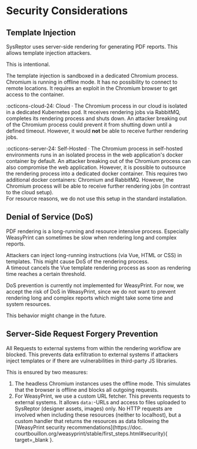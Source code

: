 # Security Considerations

## Template Injection
SysReptor uses server-side rendering for generating PDF reports. 
This allows template injection attackers.

This is intentional.

The template injection is sandboxed in a dedicated Chromium process. 
Chromium is running in offline mode. It has no possibility to connect to remote locations. 
It requires an exploit in the Chromium browser to get access to the container.

:octicons-cloud-24: Cloud · The Chromium process in our cloud is isolated in a dedicated Kubernetes pod. It receives rendering jobs via RabbitMQ, completes its rendering process and shuts down. An attacker breaking out of the Chromium process could prevent it from shutting down until a defined timeout. However, it would **not** be able to receive further rendering jobs.

:octicons-server-24: Self-Hosted · The Chromium process in self-hosted environments runs in an isolated process in the web application's docker container by default. An attacker breaking out of the Chromium process can also compromise the web application. However, it is possible to outsource the rendering process into a dedicated docker container. This requires two additional docker containers: Chromium and RabbitMQ. However, the Chromium process will be able to receive further rendering jobs (in contrast to the cloud setup).  
For resource reasons, we do not use this setup in the standard installation. 


## Denial of Service (DoS)
PDF rendering is a long-running and resource intensive process.
Especially WeasyPrint can sometimes be slow when rendering long and complex reports. 

Attackers can inject long-running instructions (via Vue, HTML or CSS) in templates. This might cause DoS of the rendering process.  
A timeout cancels the Vue template rendering process as soon as rendering time reaches a certain threshold.

DoS prevention is currently not implemented for WeasyPrint.
For now, we accept the risk of DoS in WeasyPrint, since we do not want to prevent rendering long and complex reports which might take some time and system resources.

This behavior might change in the future.

## Server-Side Request Forgery Prevention
All Requests to external systems from within the rendering workflow are blocked.
This prevents data exfiltration to external systems if attackers inject templates or if there are vulnerabilities in third-party JS libraries.

This is ensured by two measures:

1. The headless Chromium instances uses the offline mode. This simulates that the browser is offline and blocks all outgoing requests.
2. For WeasyPrint, we use a custom URL fetcher. This prevents requests to external systems. 
   It allows `data:`-URLs and access to files uploaded to SysReptor (designer assets, images) only.
   No HTTP requests are involved when including these resources (neither to localhost), 
   but a custom handler that returns the resources as data following the [WeasyPrint security recommendations](https://doc. courtbouillon.org/weasyprint/stable/first_steps.html#security){ target=_blank }.

